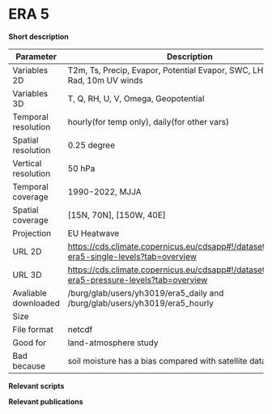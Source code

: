 
# ERA 5

**Short description**



| Parameter     | Description |
| ---      | ---       |
| Variables 2D           |    T2m, Ts, Precip, Evapor, Potential Evapor, SWC, LH, SH, Solar Rad, 10m UV winds|
| Variables 3D           |    T, Q, RH, U, V, Omega, Geopotential|
| Temporal resolution  |    hourly(for temp only), daily(for other vars)      |
| Spatial resolution   |    0.25 degree |
| Vertical resolution  |    50 hPa |
| Temporal coverage    |    1990-2022, MJJA  |
| Spatial coverage     |    [15N, 70N], [150W, 40E]                 |
| Projection           |    EU Heatwave          |
| URL 2D                 |    https://cds.climate.copernicus.eu/cdsapp#!/dataset/reanalysis-era5-single-levels?tab=overview|
| URL 3D                 |    https://cds.climate.copernicus.eu/cdsapp#!/dataset/reanalysis-era5-pressure-levels?tab=overview|
| Avaliable downloaded |    /burg/glab/users/yh3019/era5_daily and /burg/glab/users/yh3019/era5_hourly |
| Size                 |                     |
| File format          |    netcdf                 |
| Good for             |   land-atmosphere study     |
| Bad because          |   soil moisture has a bias compared with satellite data                  |



**Relevant scripts**




**Relevant publications**



